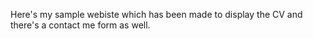 Here's my sample webiste which has been made to display the CV and there's a contact me form as well.
